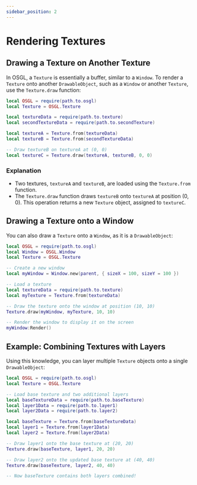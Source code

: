 ```yaml
---
sidebar_position: 2
---
```


# Rendering Textures

## Drawing a Texture on Another Texture

In OSGL, a `Texture` is essentially a buffer, similar to a `Window`. To render a `Texture` onto another `DrawableObject`, such as a `Window` or another `Texture`, use the `Texture.draw` function:

```lua
local OSGL = require(path.to.osgl)
local Texture = OSGL.Texture

local textureData = require(path.to.texture)
local secondTextureData = require(path.to.secondTexture)

local textureA = Texture.from(textureData)
local textureB = Texture.from(secondTextureData)

-- Draw textureB on textureA at (0, 0)
local textureC = Texture.draw(textureA, textureB, 0, 0)
```

### Explanation

- Two textures, `textureA` and `textureB`, are loaded using the `Texture.from` function.
- The `Texture.draw` function draws `textureB` onto `textureA` at position (0, 0). This operation returns a new `Texture` object, assigned to `textureC`.

## Drawing a Texture onto a Window

You can also draw a `Texture` onto a `Window`, as it is a `DrawableObject`:

```lua
local OSGL = require(path.to.osgl)
local Window = OSGL.Window
local Texture = OSGL.Texture

-- Create a new window
local myWindow = Window.new(parent, { sizeX = 100, sizeY = 100 })

-- Load a texture
local textureData = require(path.to.texture)
local myTexture = Texture.from(textureData)

-- Draw the texture onto the window at position (10, 10)
Texture.draw(myWindow, myTexture, 10, 10)

-- Render the window to display it on the screen
myWindow:Render()
```

## Example: Combining Textures with Layers

Using this knowledge, you can layer multiple `Texture` objects onto a single `DrawableObject`:

```lua
local OSGL = require(path.to.osgl)
local Texture = OSGL.Texture

-- Load base texture and two additional layers
local baseTextureData = require(path.to.baseTexture)
local layer1Data = require(path.to.layer1)
local layer2Data = require(path.to.layer2)

local baseTexture = Texture.from(baseTextureData)
local layer1 = Texture.from(layer1Data)
local layer2 = Texture.from(layer2Data)

-- Draw layer1 onto the base texture at (20, 20)
Texture.draw(baseTexture, layer1, 20, 20)

-- Draw layer2 onto the updated base texture at (40, 40)
Texture.draw(baseTexture, layer2, 40, 40)

-- Now baseTexture contains both layers combined!
```

